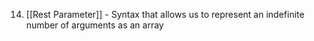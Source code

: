 14. [[Rest Parameter]] - Syntax that allows us to represent an indefinite number of arguments as an array